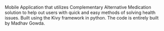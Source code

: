 Mobile Application that utilizes Complementary Alternative Medication solution to help out users with quick and easy methods of solving health issues. Built using the Kivy framework in python. The code is entirely built by Madhav Gowda. 
